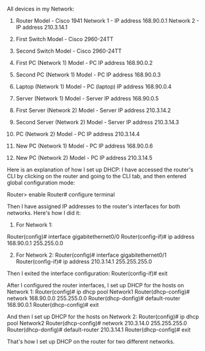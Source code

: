 All devices in my Network:

1. Router
   Model - Cisco 1941
   Network 1 - IP address 168.90.0.1
   Network 2 - IP address 210.3.14.1

2. First Switch
   Model - Cisco 2960-24TT

3. Second Switch
   Model - Cisco 2960-24TT

4. First PC (Network 1)
   Model - PC
   IP address 168.90.0.2

5. Second PC (Network 1)
   Model - PC
   IP address 168.90.0.3

6. Laptop (Network 1)
   Model - PC (laptop)
   IP address 168.90.0.4

7. Server (Network 1)
   Model - Server
   IP address 168.90.0.5

8. First Server (Network 2)
   Model - Server
   IP address 210.3.14.2

9. Second Server (Network 2)
   Model - Server
   IP address 210.3.14.3

10. PC (Network 2)
    Model - PC
    IP address 210.3.14.4

11. New PC (Network 1)
    Model - PC
    IP address 168.90.0.6

12. New PC (Network 2)
    Model - PC
    IP address 210.3.14.5

Here is an explanation of how I set up DHCP:
I have accessed the router's CLI by clicking on the router and going to the CLI tab, and then entered global configuration mode:

Router> enable
Router# configure terminal

Then I have assigned IP addresses to the router's interfaces for both networks. Here's how I did it:
1. For Network 1:

Router(config)# interface gigabitethernet0/0
Router(config-if)# ip address 168.90.0.1 255.255.0.0

2. For Network 2:
Router(config)# interface gigabitethernet0/1
Router(config-if)# ip address 210.3.14.1 255.255.255.0

Then I exited the interface configuration:
Router(config-if)# exit

After I configured the router interfaces, I set up DHCP for the hosts on Network 1:
Router(config)# ip dhcp pool Network1
Router(dhcp-config)# network 168.90.0.0 255.255.0.0
Router(dhcp-donfig)# default-router 168.90.0.1
Router(dhcp-config)# exit

And then I set up DHCP for the hosts on Network 2:
Router(config)# ip dhcp pool Network2
Router(dhcp-config)# network 210.3.14.0 255.255.255.0
Router(dhcp-donfig)# default-router 210.3.14.1
Router(dhcp-config)# exit

That's how I set up DHCP on the router for two different networks.
